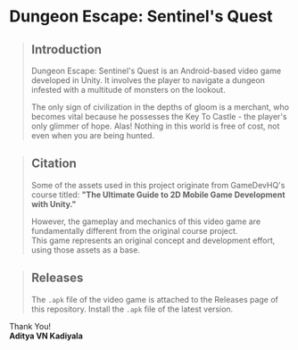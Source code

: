 # Dungeon Escape: Sentinel's Quest
> ## Introduction
> Dungeon Escape: Sentinel's Quest is an Android-based video game developed in Unity. It involves the player to navigate a dungeon infested with a multitude of monsters on the lookout. 
>
> The only sign of civilization in the depths of gloom is a merchant, who becomes vital because he possesses the Key To Castle - the player's only glimmer of hope. Alas! Nothing in this world is free of cost, not even when you are being hunted.

> ## Citation
> Some of the assets used in this project originate from GameDevHQ's course titled:
**"The Ultimate Guide to 2D Mobile Game Development with Unity."**
>
> However, the gameplay and mechanics of this video game are fundamentally different from the original course project. \
This game represents an original concept and development effort, using those assets as a base.

> ## Releases
> The ```.apk``` file of the video game is attached to the Releases page of this repository. Install the ```.apk``` file of the latest version.

Thank You! \
**Aditya VN Kadiyala**

